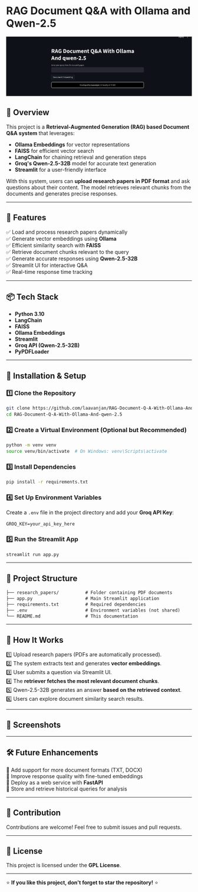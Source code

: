 
# RAG Document Q&A with Ollama and Qwen-2.5
<img src="img6.png" alt="Image Description" width="1500"/>

## 📌 Overview

This project is a **Retrieval-Augmented Generation (RAG) based Document Q&A system** that leverages:

- **Ollama Embeddings** for vector representations
- **FAISS** for efficient vector search
- **LangChain** for chaining retrieval and generation steps
- **Groq's Qwen-2.5-32B** model for accurate text generation
- **Streamlit** for a user-friendly interface

With this system, users can **upload research papers in PDF format** and ask questions about their content. The model retrieves relevant chunks from the documents and generates precise responses.

---

## 🚀 Features

✅ Load and process research papers dynamically\
✅ Generate vector embeddings using **Ollama**\
✅ Efficient similarity search with **FAISS**\
✅ Retrieve document chunks relevant to the query\
✅ Generate accurate responses using **Qwen-2.5-32B**\
✅ Streamlit UI for interactive Q&A\
✅ Real-time response time tracking

---

## 📦 Tech Stack

- **Python 3.10**
- **LangChain**
- **FAISS**
- **Ollama Embeddings**
- **Streamlit**
- **Groq API (Qwen-2.5-32B)**
- **PyPDFLoader**

---

## 🔧 Installation & Setup

### 1️⃣ Clone the Repository

```bash
git clone https://github.com/laavanjan/RAG-Document-Q-A-With-Ollama-And-qwen-2.5.git
cd RAG-Document-Q-A-With-Ollama-And-qwen-2.5
```

### 2️⃣ Create a Virtual Environment (Optional but Recommended)

```bash
python -m venv venv
source venv/bin/activate  # On Windows: venv\Scripts\activate
```

### 3️⃣ Install Dependencies

```bash
pip install -r requirements.txt
```

### 4️⃣ Set Up Environment Variables

Create a `.env` file in the project directory and add your **Groq API Key**:

```env
GROQ_KEY=your_api_key_here
```

### 5️⃣ Run the Streamlit App

```bash
streamlit run app.py
```

---

## 📂 Project Structure

```
├── research_papers/          # Folder containing PDF documents
├── app.py                    # Main Streamlit application
├── requirements.txt          # Required dependencies
├── .env                      # Environment variables (not shared)
└── README.md                 # This documentation
```

---

## 🎯 How It Works

1️⃣ Upload research papers (PDFs are automatically processed).\
2️⃣ The system extracts text and generates **vector embeddings**.\
3️⃣ User submits a question via Streamlit UI.\
4️⃣ The **retriever fetches the most relevant document chunks**.\
5️⃣ Qwen-2.5-32B generates an answer **based on the retrieved context**.\
6️⃣ Users can explore document similarity search results.

---

## 📸 Screenshots



---

## 🛠 Future Enhancements

🔹 Add support for more document formats (TXT, DOCX)\
🔹 Improve response quality with fine-tuned embeddings\
🔹 Deploy as a web service with **FastAPI**\
🔹 Store and retrieve historical queries for analysis

---

## 🤝 Contribution

Contributions are welcome! Feel free to submit issues and pull requests.

---

## 📜 License

This project is licensed under the **GPL License**.

---

⭐ **If you like this project, don't forget to star the repository!** ⭐

